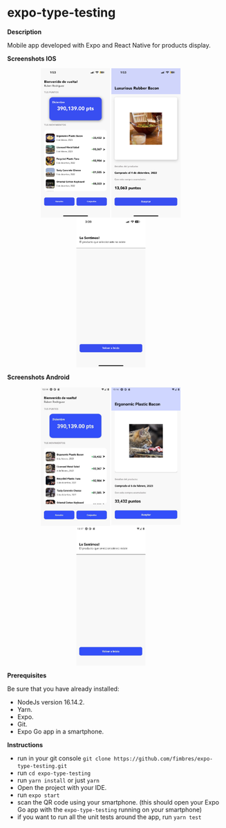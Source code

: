 # expo-type-testing

**Description**

Mobile app developed with Expo and React Native for products display.

**Screenshots IOS**

<p align="center">
    <img src="./assets/screenshots/ios1.jpg" alt="The app is working" width="160" style="vertical-align:middle;">
    <img src="./assets/screenshots/ios2.jpg" alt="Setting a new IP address for eva" width="160" style="margin-right:25px; vertical-align:middle;">
    <img src="./assets/screenshots/ios3.jpg" alt="App when error has ocurred" width="160" style="margin-right:25px; vertical-align:middle;">
</p>

**Screenshots Android**

<p align="center">
    <img src="./assets/screenshots/android1.jpg" alt="The app is working" width="160" style="vertical-align:middle;">
    <img src="./assets/screenshots/android2.jpg" alt="Setting a new IP address for eva" width="160" style="margin-right:25px; vertical-align:middle;">
    <img src="./assets/screenshots/android3.jpg" alt="App when error has ocurred" width="160" style="margin-right:25px; vertical-align:middle;">
</p>

**Prerequisites**

Be sure that you have already installed:
- NodeJs version 16.14.2.
- Yarn.
- Expo.
- Git.
- Expo Go app in a smartphone.

**Instructions**

- run in your git console `git clone https://github.com/fimbres/expo-type-testing.git`
- run `cd expo-type-testing`
- run  `yarn install` or just `yarn`
- Open the project with your IDE.
- run `expo start`
- scan the QR code using your smartphone. (this should open your Expo Go app with the `expo-type-testing` running on your smartphone)
- if you want to run all the unit tests around the app, run `yarn test`

